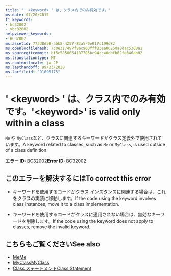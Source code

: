 ```yaml
---
title: "' <keyword> ' は、クラス内でのみ有効です。"
ms.date: 07/20/2015
f1_keywords:
- bc32002
- vbc32002
helpviewer_keywords:
- BC32002
ms.assetid: 773d8d50-abb8-4257-83a5-6e017c199d82
ms.openlocfilehash: 7c0e317497f9ac903fff83ea80250a8dac5308a1
ms.sourcegitcommit: bf5c5850654187705bc94cc40ebfb62fe346ab02
ms.translationtype: MT
ms.contentlocale: ja-JP
ms.lasthandoff: 09/23/2020
ms.locfileid: "91095175"
---
```

# <a name="keyword-is-valid-only-within-a-class"></a><span data-ttu-id="632bb-102">' \<keyword> ' は、クラス内でのみ有効です。</span><span class="sxs-lookup"><span data-stu-id="632bb-102">'\<keyword>' is valid only within a class</span></span>

<span data-ttu-id="632bb-103">`Me` や `MyClass`など、クラスに関連するキーワードがクラス定義外で使用されています。</span><span class="sxs-lookup"><span data-stu-id="632bb-103">A keyword related to classes, such as `Me` or `MyClass`, is used outside of a class definition.</span></span>  
  
 <span data-ttu-id="632bb-104">**エラー ID:** BC32002</span><span class="sxs-lookup"><span data-stu-id="632bb-104">**Error ID:** BC32002</span></span>  
  
## <a name="to-correct-this-error"></a><span data-ttu-id="632bb-105">このエラーを解決するには</span><span class="sxs-lookup"><span data-stu-id="632bb-105">To correct this error</span></span>  
  
- <span data-ttu-id="632bb-106">キーワードを使用するコードがクラス インスタンスに関連する場合は、これをクラスの実装に移動します。</span><span class="sxs-lookup"><span data-stu-id="632bb-106">If the code using the keyword involves class instances, move it to a class implementation.</span></span>  
  
- <span data-ttu-id="632bb-107">キーワードを使用するコードがクラスに適用されない場合は、無効なキーワードを削除します。</span><span class="sxs-lookup"><span data-stu-id="632bb-107">If the code using the keyword does not apply to classes, remove the invalid keyword.</span></span>  
  
## <a name="see-also"></a><span data-ttu-id="632bb-108">こちらもご覧ください</span><span class="sxs-lookup"><span data-stu-id="632bb-108">See also</span></span>

- [<span data-ttu-id="632bb-109">Me</span><span class="sxs-lookup"><span data-stu-id="632bb-109">Me</span></span>](../programming-guide/program-structure/me-my-mybase-and-myclass.md#me)
- [<span data-ttu-id="632bb-110">MyClass</span><span class="sxs-lookup"><span data-stu-id="632bb-110">MyClass</span></span>](../programming-guide/program-structure/me-my-mybase-and-myclass.md#myclass)
- [<span data-ttu-id="632bb-111">Class ステートメント</span><span class="sxs-lookup"><span data-stu-id="632bb-111">Class Statement</span></span>](../language-reference/statements/class-statement.md)
